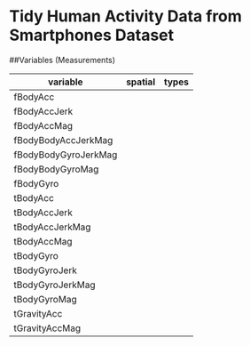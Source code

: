 # Tidy Human Activity Data from Smartphones Dataset

##Variables (Measurements)

variable|spatial|types
-------------------|-----------|-------------
fBodyAcc|  |  
fBodyAccJerk|  |  
fBodyAccMag|  |  
fBodyBodyAccJerkMag|  |  
fBodyBodyGyroJerkMag|  |  
fBodyBodyGyroMag|  |  
fBodyGyro|  |  
tBodyAcc|  |  
tBodyAccJerk|  |  
tBodyAccJerkMag|  |  
tBodyAccMag|  |  
tBodyGyro|  |  
tBodyGyroJerk|  |  
tBodyGyroJerkMag|  |  
tBodyGyroMag|  |  
tGravityAcc|  |  
tGravityAccMag|  |  
